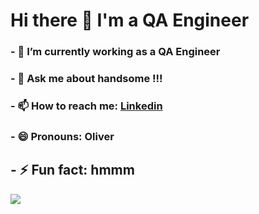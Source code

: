 # Hi there 👋 I'm a QA Engineer

### - 🔭 I’m currently working as a QA Engineer
### - 💬 Ask me about handsome !!!
### - 📫 How to reach me: [Linkedin](https://www.linkedin.com/in/ngocdd94/)
### - 😄 Pronouns: Oliver
## - ⚡ Fun fact: hmmm
![](https://komarev.com/ghpvc/?username=ngocdd&color=green)
